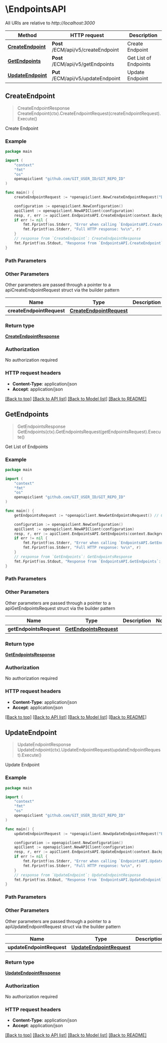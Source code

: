 # \EndpointsAPI

All URIs are relative to *http://localhost:3000*

Method | HTTP request | Description
------------- | ------------- | -------------
[**CreateEndpoint**](EndpointsAPI.md#CreateEndpoint) | **Post** /ECM/api/v5/createEndpoint | Create Endpoint
[**GetEndpoints**](EndpointsAPI.md#GetEndpoints) | **Post** /ECM/api/v5/getEndpoints | Get List of Endpoints
[**UpdateEndpoint**](EndpointsAPI.md#UpdateEndpoint) | **Put** /ECM/api/v5/updateEndpoint | Update Endpoint



## CreateEndpoint

> CreateEndpointResponse CreateEndpoint(ctx).CreateEndpointRequest(createEndpointRequest).Execute()

Create Endpoint



### Example

```go
package main

import (
	"context"
	"fmt"
	"os"
	openapiclient "github.com/GIT_USER_ID/GIT_REPO_ID"
)

func main() {
	createEndpointRequest := *openapiclient.NewCreateEndpointRequest("DisplayName_example", "Endpointname_example", "Securitysystem_example") // CreateEndpointRequest | 

	configuration := openapiclient.NewConfiguration()
	apiClient := openapiclient.NewAPIClient(configuration)
	resp, r, err := apiClient.EndpointsAPI.CreateEndpoint(context.Background()).CreateEndpointRequest(createEndpointRequest).Execute()
	if err != nil {
		fmt.Fprintf(os.Stderr, "Error when calling `EndpointsAPI.CreateEndpoint``: %v\n", err)
		fmt.Fprintf(os.Stderr, "Full HTTP response: %v\n", r)
	}
	// response from `CreateEndpoint`: CreateEndpointResponse
	fmt.Fprintf(os.Stdout, "Response from `EndpointsAPI.CreateEndpoint`: %v\n", resp)
}
```

### Path Parameters



### Other Parameters

Other parameters are passed through a pointer to a apiCreateEndpointRequest struct via the builder pattern


Name | Type | Description  | Notes
------------- | ------------- | ------------- | -------------
 **createEndpointRequest** | [**CreateEndpointRequest**](CreateEndpointRequest.md) |  | 

### Return type

[**CreateEndpointResponse**](CreateEndpointResponse.md)

### Authorization

No authorization required

### HTTP request headers

- **Content-Type**: application/json
- **Accept**: application/json

[[Back to top]](#) [[Back to API list]](../README.md#documentation-for-api-endpoints)
[[Back to Model list]](../README.md#documentation-for-models)
[[Back to README]](../README.md)


## GetEndpoints

> GetEndpointsResponse GetEndpoints(ctx).GetEndpointsRequest(getEndpointsRequest).Execute()

Get List of Endpoints



### Example

```go
package main

import (
	"context"
	"fmt"
	"os"
	openapiclient "github.com/GIT_USER_ID/GIT_REPO_ID"
)

func main() {
	getEndpointsRequest := *openapiclient.NewGetEndpointsRequest() // GetEndpointsRequest | 

	configuration := openapiclient.NewConfiguration()
	apiClient := openapiclient.NewAPIClient(configuration)
	resp, r, err := apiClient.EndpointsAPI.GetEndpoints(context.Background()).GetEndpointsRequest(getEndpointsRequest).Execute()
	if err != nil {
		fmt.Fprintf(os.Stderr, "Error when calling `EndpointsAPI.GetEndpoints``: %v\n", err)
		fmt.Fprintf(os.Stderr, "Full HTTP response: %v\n", r)
	}
	// response from `GetEndpoints`: GetEndpointsResponse
	fmt.Fprintf(os.Stdout, "Response from `EndpointsAPI.GetEndpoints`: %v\n", resp)
}
```

### Path Parameters



### Other Parameters

Other parameters are passed through a pointer to a apiGetEndpointsRequest struct via the builder pattern


Name | Type | Description  | Notes
------------- | ------------- | ------------- | -------------
 **getEndpointsRequest** | [**GetEndpointsRequest**](GetEndpointsRequest.md) |  | 

### Return type

[**GetEndpointsResponse**](GetEndpointsResponse.md)

### Authorization

No authorization required

### HTTP request headers

- **Content-Type**: application/json
- **Accept**: application/json

[[Back to top]](#) [[Back to API list]](../README.md#documentation-for-api-endpoints)
[[Back to Model list]](../README.md#documentation-for-models)
[[Back to README]](../README.md)


## UpdateEndpoint

> UpdateEndpointResponse UpdateEndpoint(ctx).UpdateEndpointRequest(updateEndpointRequest).Execute()

Update Endpoint



### Example

```go
package main

import (
	"context"
	"fmt"
	"os"
	openapiclient "github.com/GIT_USER_ID/GIT_REPO_ID"
)

func main() {
	updateEndpointRequest := *openapiclient.NewUpdateEndpointRequest("Endpointname_example") // UpdateEndpointRequest | 

	configuration := openapiclient.NewConfiguration()
	apiClient := openapiclient.NewAPIClient(configuration)
	resp, r, err := apiClient.EndpointsAPI.UpdateEndpoint(context.Background()).UpdateEndpointRequest(updateEndpointRequest).Execute()
	if err != nil {
		fmt.Fprintf(os.Stderr, "Error when calling `EndpointsAPI.UpdateEndpoint``: %v\n", err)
		fmt.Fprintf(os.Stderr, "Full HTTP response: %v\n", r)
	}
	// response from `UpdateEndpoint`: UpdateEndpointResponse
	fmt.Fprintf(os.Stdout, "Response from `EndpointsAPI.UpdateEndpoint`: %v\n", resp)
}
```

### Path Parameters



### Other Parameters

Other parameters are passed through a pointer to a apiUpdateEndpointRequest struct via the builder pattern


Name | Type | Description  | Notes
------------- | ------------- | ------------- | -------------
 **updateEndpointRequest** | [**UpdateEndpointRequest**](UpdateEndpointRequest.md) |  | 

### Return type

[**UpdateEndpointResponse**](UpdateEndpointResponse.md)

### Authorization

No authorization required

### HTTP request headers

- **Content-Type**: application/json
- **Accept**: application/json

[[Back to top]](#) [[Back to API list]](../README.md#documentation-for-api-endpoints)
[[Back to Model list]](../README.md#documentation-for-models)
[[Back to README]](../README.md)

